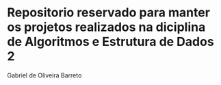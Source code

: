 # Repositorio reservado para manter os projetos realizados na diciplina de Algoritmos e Estrutura de Dados 2

Gabriel de Oliveira Barreto
